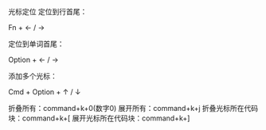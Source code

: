 


光标定位
定位到行首尾：

Fn + ← / → 


定位到单词首尾：

Option + ← / → 



添加多个光标：

Cmd + Option + ↑ / ↓


折叠所有：command+k+0(数字0)
展开所有：command+k+j
折叠光标所在代码块：command+k+[
展开光标所在代码块：command+k+]